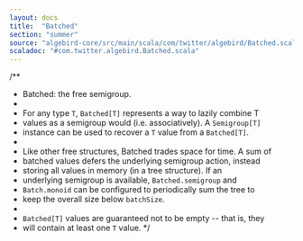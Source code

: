 ```yaml
---
layout: docs
title:  "Batched"
section: "summer"
source: "algebird-core/src/main/scala/com/twitter/algebird/Batched.scala"
scaladoc: "#com.twitter.algebird.Batched.scala"
---
```


/**
 * Batched: the free semigroup.
 *
 * For any type `T`, `Batched[T]` represents a way to lazily combine T
 * values as a semigroup would (i.e. associatively). A `Semigroup[T]`
 * instance can be used to recover a `T` value from a `Batched[T]`.
 *
 * Like other free structures, Batched trades space for time. A sum of
 * batched values defers the underlying semigroup action, instead
 * storing all values in memory (in a tree structure). If an
 * underlying semigroup is available, `Batched.semigroup` and
 * `Batch.monoid` can be configured to periodically sum the tree to
 * keep the overall size below `batchSize`.
 *
 * `Batched[T]` values are guaranteed not to be empty -- that is, they
 * will contain at least one `T` value.
 */
